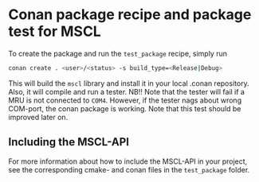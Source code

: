 # Conan package recipe and package test for MSCL
To create the package and run the `test_package` recipe, simply run
```bash
conan create . <user>/<status> -s build_type=<Release|Debug>
```

This will build the `mscl` library and install it in your local .conan repository.
Also, it will compile and run a tester.
NB!! Note that the tester will fail if a MRU is not connected to `COM4`.
However, if the tester nags about wrong COM-port, the conan package is working.
Note that this test should be improved later on.

## Including the MSCL-API
For more information about how to include the MSCL-API in your project, see the corresponding cmake- and conan files in the `test_package` folder.
